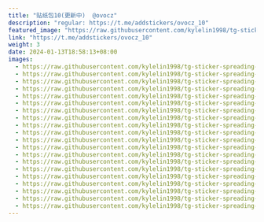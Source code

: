 ```yaml
---
title: "贴纸包10(更新中)  @ovocz"
description: "regular: https://t.me/addstickers/ovocz_10"
featured_image: "https://raw.githubusercontent.com/kylelin1998/tg-sticker-spreading-worldwide-images/main/img/52769711-0114-411c-9aed-ea1f1780e319.jpg"
link: "https://t.me/addstickers/ovocz_10"
weight: 3
date: 2024-01-13T18:58:13+08:00
images:
  - https://raw.githubusercontent.com/kylelin1998/tg-sticker-spreading-worldwide-images/main/img/52769711-0114-411c-9aed-ea1f1780e319.jpg
  - https://raw.githubusercontent.com/kylelin1998/tg-sticker-spreading-worldwide-images/main/img/0f50c0d6-f7d3-4096-8070-99b931d16af7.jpg
  - https://raw.githubusercontent.com/kylelin1998/tg-sticker-spreading-worldwide-images/main/img/7b372f23-81a6-4903-b7a6-1956672b6076.jpg
  - https://raw.githubusercontent.com/kylelin1998/tg-sticker-spreading-worldwide-images/main/img/5bd4eaed-7f47-4307-9595-0e0927f73dd0.jpg
  - https://raw.githubusercontent.com/kylelin1998/tg-sticker-spreading-worldwide-images/main/img/6a266648-ac6c-4f4b-ad5e-d195135a6897.jpg
  - https://raw.githubusercontent.com/kylelin1998/tg-sticker-spreading-worldwide-images/main/img/c207b03d-db18-45ea-9b99-03465c912b72.jpg
  - https://raw.githubusercontent.com/kylelin1998/tg-sticker-spreading-worldwide-images/main/img/eff254e5-7ee2-4129-ae51-f2f2a32e2fed.jpg
  - https://raw.githubusercontent.com/kylelin1998/tg-sticker-spreading-worldwide-images/main/img/3b142b8d-6b6f-428e-b32b-865d5b62ecd1.jpg
  - https://raw.githubusercontent.com/kylelin1998/tg-sticker-spreading-worldwide-images/main/img/a93bc859-3f06-41a8-911d-681c38235dab.jpg
  - https://raw.githubusercontent.com/kylelin1998/tg-sticker-spreading-worldwide-images/main/img/65875b23-9c02-435f-bdf0-9104e7c3e4e8.jpg
  - https://raw.githubusercontent.com/kylelin1998/tg-sticker-spreading-worldwide-images/main/img/bc0dd2da-c275-4bf0-aa58-304f9fa999cd.jpg
  - https://raw.githubusercontent.com/kylelin1998/tg-sticker-spreading-worldwide-images/main/img/9c27bfb8-6b2d-404c-960e-43a7b022be08.jpg
  - https://raw.githubusercontent.com/kylelin1998/tg-sticker-spreading-worldwide-images/main/img/7c20fc34-3970-4920-a8d2-e97e21150a50.jpg
  - https://raw.githubusercontent.com/kylelin1998/tg-sticker-spreading-worldwide-images/main/img/7563c792-7225-4fcf-b400-40da5511b1af.jpg
  - https://raw.githubusercontent.com/kylelin1998/tg-sticker-spreading-worldwide-images/main/img/b40bb44b-69e1-4f78-a5a0-974b4c8001d7.jpg
  - https://raw.githubusercontent.com/kylelin1998/tg-sticker-spreading-worldwide-images/main/img/c22880c2-de84-46bb-ad2b-a9d881a8b224.jpg
  - https://raw.githubusercontent.com/kylelin1998/tg-sticker-spreading-worldwide-images/main/img/795d9446-4e4b-473d-99ba-691f670ff511.jpg
  - https://raw.githubusercontent.com/kylelin1998/tg-sticker-spreading-worldwide-images/main/img/43b24252-ac8e-40b2-9e9b-e917f1a4fbfb.jpg
  - https://raw.githubusercontent.com/kylelin1998/tg-sticker-spreading-worldwide-images/main/img/8b8ecdb1-4e2e-401c-a035-8a384ddc9460.jpg
  - https://raw.githubusercontent.com/kylelin1998/tg-sticker-spreading-worldwide-images/main/img/1fb146e0-057c-4068-84b1-2c65265c33d1.jpg
---
```

